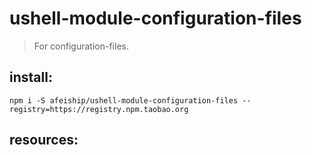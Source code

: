 # ushell-module-configuration-files
> For configuration-files.

## install:
```shell
npm i -S afeiship/ushell-module-configuration-files --registry=https://registry.npm.taobao.org
```

## resources:

